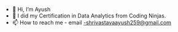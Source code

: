 - 👋 Hi, I’m Ayush
- 👀 I did my Certification in Data Analytics from Coding Ninjas.
- 📫 How to reach me - email -shrivastavaayush259@gmail.com

